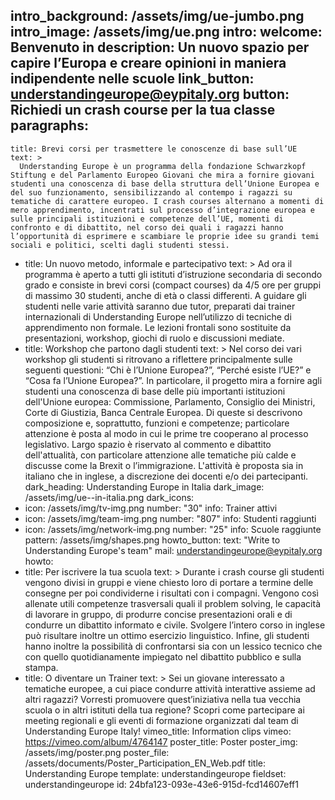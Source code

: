 intro_background: /assets/img/ue-jumbo.png
intro_image: /assets/img/ue.png
intro:
  welcome: Benvenuto in
  description: Un nuovo spazio per capire l’Europa e creare opinioni in maniera indipendente nelle scuole
  link_button: understandingeurope@eypitaly.org
  button: Richiedi un crash course per la tua classe
paragraphs:
  -
    title: Brevi corsi per trasmettere le conoscenze di base sull’UE
    text: >
      Understanding Europe è un programma della fondazione Schwarzkopf Stiftung e del Parlamento Europeo Giovani che mira a fornire giovani studenti una conoscenza di base della struttura dell’Unione Europea e del suo funzionamento, sensibilizzando al contempo i ragazzi su tematiche di carattere europeo. I crash courses alternano a momenti di mero apprendimento, incentrati sul processo d’integrazione europea e sulle principali istituzioni e competenze dell’UE, momenti di confronto e di dibattito, nel corso dei quali i ragazzi hanno l’opportunità di esprimere e scambiare le proprie idee su grandi temi sociali e politici, scelti dagli studenti stessi.
  -
    title: Un nuovo metodo, informale e partecipativo
    text: >
      Ad ora il programma è aperto a tutti gli istituti d’istruzione secondaria di secondo grado e consiste in brevi corsi (compact courses) da 4/5 ore per gruppi di massimo 30 studenti, anche di età o classi differenti. A guidare gli studenti nelle varie attività saranno due tutor, preparati dai trainer internazionali di Understanding Europe nell’utilizzo di tecniche di apprendimento non formale. Le lezioni frontali sono sostituite da presentazioni, workshop, giochi di ruolo e discussioni mediate.
  -
    title: Workshop che partono dagli studenti
    text: >
      Nel corso dei vari workshop gli studenti si ritrovano a riflettere principalmente sulle seguenti questioni: “Chi è l’Unione Europea?”, “Perché esiste l’UE?” e “Cosa fa l’Unione Europea?”. In particolare, il progetto mira a fornire agli studenti una conoscenza di base delle più importanti istituzioni dell'Unione europea: Commissione, Parlamento, Consiglio dei Ministri, Corte di Giustizia, Banca Centrale Europea. Di queste si descrivono composizione e, soprattutto, funzioni e competenze; particolare attenzione è posta al modo in cui le prime tre cooperano al processo legislativo. Largo spazio è riservato al commento e dibattito dell'attualità, con particolare attenzione alle tematiche più calde e discusse come la Brexit o l’immigrazione. L'attività è proposta sia in italiano che in inglese, a discrezione dei docenti e/o dei partecipanti.
dark_heading: Understanding Europe in Italia
dark_image: /assets/img/ue--in-italia.png
dark_icons:
  -
    icon: /assets/img/tv-img.png
    number: "30"
    info: Trainer attivi
  -
    icon: /assets/img/team-img.png
    number: "807"
    info: Studenti raggiunti
  -
    icon: /assets/img/network-img.png
    number: "25"
    info: Scuole raggiunte
pattern: /assets/img/shapes.png
howto_button:
  text: "Write to Understanding Europe's team"
  mail: understandingeurope@eypitaly.org
howto:
  -
    title: Per iscrivere la tua scuola
    text: >
      Durante i crash course gli studenti vengono divisi in gruppi e viene chiesto loro di portare a termine delle consegne per poi condividerne i risultati con i compagni. Vengono così allenate utili competenze trasversali quali il problem solving, le capacità di lavorare in gruppo, di produrre concise presentazioni orali e di condurre un dibattito informato e civile. Svolgere l’intero corso in inglese può risultare inoltre un ottimo esercizio linguistico. Infine, gli studenti hanno inoltre la possibilità di confrontarsi sia con un lessico tecnico che con quello quotidianamente impiegato nel dibattito pubblico e sulla stampa.
  -
    title: O diventare un Trainer
    text: >
      Sei un giovane interessato a tematiche europee, a cui piace condurre attività interattive assieme ad altri ragazzi? Vorresti promuovere quest’iniziativa nella tua vecchia scuola o in altri istituti della tua regione? Scopri come partecipare ai meeting regionali e gli eventi di formazione organizzati dal team di Understanding Europe Italy!
vimeo_title: Information clips
vimeo: https://vimeo.com/album/4764147
poster_title: Poster
poster_img: /assets/img/poster.png
poster_file: /assets/documents/Poster_Participation_EN_Web.pdf
title: Understanding Europe
template: understandingeurope
fieldset: understandingeurope
id: 24bfa123-093e-43e6-915d-fcd14607eff1
